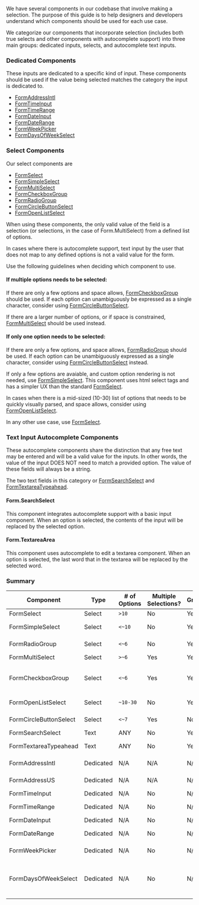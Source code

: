 We have several components in our codebase that involve making a selection.
The purpose of this guide is to help designers and developers understand which components
should be used for each use case.

We categorize our components that incorporate selection (includes both true selects and other components
with autocomplete support) into three main groups: dedicated inputs, selects, and autocomplete text inputs.

### Dedicated Components

These inputs are dedicated to a specific kind of input. These components should be used if the value
being selected matches the category the input is dedicated to.

- [FormAddressIntl](#!/FormAddressIntl)
- [FormTimeInput](#!/FormTimeInput)
- [FormTimeRange](#!/FormTimeRange)
- [FormDateInput](#!/FormDateInput)
- [FormDateRange](#!/FormDateRange)
- [FormWeekPicker](#!/FormWeekPicker)
- [FormDaysOfWeekSelect](#!/FormDaysOfWeekSelect)

### Select Components

Our select components are

- [FormSelect](#!/FormSelect)
- [FormSimpleSelect](#!/FormSimpleSelect)
- [FormMultiSelect](#!/FormMultiSelect)
- [FormCheckboxGroup](#!/FormCheckboxGroup)
- [FormRadioGroup](#!/FormRadioGroup)
- [FormCircleButtonSelect](#!/FormCircleButtonSelect)
- [FormOpenListSelect](#!/FormOpenListSelect)

When using these components, the only valid value of the field is a selection (or selections, in the case of Form.MultiSelect) from a defined list of options.

In cases where there is autocomplete support, text input by the user that does not map to any defined options
is not a valid value for the form.

Use the following guidelines when deciding which component to use.

#### If multiple options needs to be selected:

If there are only a few options and space allows, [FormCheckboxGroup](#!/FormCheckboxGroup) should be used.
If each option can unambiguously be expressed as a single character, consider using [FormCircleButtonSelect](#!/FormCircleButtonSelect).

If there are a larger number of options, or if space is constrained, [FormMultiSelect](#!/FormMultiSelect) should be used instead.

#### If only one option needs to be selected:

If there are only a few options, and space allows, [FormRadioGroup](#!/FormRadioGroup) should be used.
If each option can be unambiguously expressed as a single character, consider using [FormCircleButtonSelect](#!/FormCircleButtonSelect) instead.

If only a few options are avaiable, and custom option rendering is not needed,
use [FormSimpleSelect](#!/FormSimpleSelect). This component uses html select tags and has a
simpler UX than the standard [FormSelect](#!/FormSelect).

In cases when there is a mid-sized (10-30) list of options that needs to be quickly visually parsed,
and space allows, consider using [FormOpenListSelect](#!/FormOpenListSelect).

In any other use case, use [FormSelect](#!/FormSelect).

### Text Input Autocomplete Components

These autocomplete components share the distinction that any free text may be entered and will be a
valid value for the inputs. In other words, the value of the input DOES NOT need to match a
provided option. The value of these fields will always be a string.

The two text fields in this category or [FormSearchSelect](#!/FormSearchSelect) and [FormTextareaTypeahead](#!/FormTextareaTypeahead).

#### Form.SearchSelect

This component integrates autocomplete support with a basic input component. When an option is selected, the contents
of the input will be replaced by the selected option.

#### Form.TextareaArea

This component uses autocomplete to edit a textarea component. When an option is selected, the last word that in
the textarea will be replaced by the selected word.

### Summary

| Component              | Type      | # of Options | Multiple Selections? | Groups? | Additional Notes                                             |
| ---------------------- | --------- | ------------ | -------------------- | ------- | ------------------------------------------------------------ |
| FormSelect             | Select    | `>10`        | No                   | Yes     |                                                              |
| FormSimpleSelect       | Select    | `<~10`       | No                   | Yes     | Cannot custom render options                                 |
| FormRadioGroup         | Select    | `<~6`        | No                   | Yes     | To-do: add groups example                                    |
| FormMultiSelect        | Select    | `>~6`        | Yes                  | Yes     |                                                              |
| FormCheckboxGroup      | Select    | `<~6`        | Yes                  | Yes     | May use with more options if several selections will be made |
| FormOpenListSelect     | Select    | `~10-30`     | No                   | Yes     | Uses a lot of screen space                                   |
| FormCircleButtonSelect | Select    | `<~7`        | Yes                  | No      | All options must be one character                            |
| FormSearchSelect       | Text      | ANY          | No                   | Yes     |                                                              |
| FormTextareaTypeahead  | Text      | ANY          | No                   | Yes     | Selection only affects last word                             |
| FormAddressIntl        | Dedicated | N/A          | N/A                  | N/A     | Used to input address                                        |
| FormAddressUS          | Dedicated | N/A          | N/A                  | N/A     | Used to input US address                                     |
| FormTimeInput          | Dedicated | N/A          | No                   | N/A     | Used to input time                                           |
| FormTimeRange          | Dedicated | N/A          | No                   | N/A     | Used to input time range                                     |
| FormDateInput          | Dedicated | N/A          | No                   | N/A     | Used to input date                                           |
| FormDateRange          | Dedicated | N/A          | No                   | N/A     | Used to input date range                                     |
| FormWeekPicker         | Dedicated | N/A          | No                   | N/A     | Used to input week                                           |
| FormDaysOfWeekSelect   | Dedicated | N/A          | No                   | N/A     | May be replaced with Form.SimpleSelect if space constrained  |
